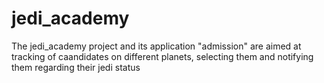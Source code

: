 # jedi_academy
The jedi_academy project and its application "admission" are aimed at tracking of caandidates on different planets, selecting them and notifying them regarding their jedi status
